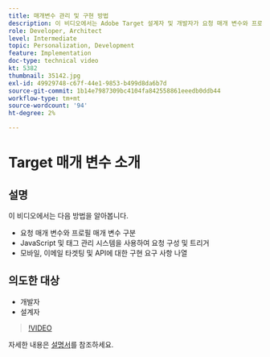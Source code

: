 ```yaml
---
title: 매개변수 관리 및 구현 방법
description: 이 비디오에서는 Adobe Target 설계자 및 개발자가 요청 매개 변수와 프로필 매개 변수를 구분하고, JavaScript 및 태그 관리 시스템을 사용하여 요청을 구성 및 트리거하고, 모바일, 이메일 타깃팅 및 API에 대한 구현 요구 사항을 이해하는 방법에 대해 설명합니다.
role: Developer, Architect
level: Intermediate
topic: Personalization, Development
feature: Implementation
doc-type: technical video
kt: 5382
thumbnail: 35142.jpg
exl-id: 49929748-c67f-44e1-9853-b499d8da6b7d
source-git-commit: 1b14e7987309bc4104fa842558861eeedb0ddb44
workflow-type: tm+mt
source-wordcount: '94'
ht-degree: 2%

---
```


# Target 매개 변수 소개

## 설명

이 비디오에서는 다음 방법을 알아봅니다.

* 요청 매개 변수와 프로필 매개 변수 구분
* JavaScript 및 태그 관리 시스템을 사용하여 요청 구성 및 트리거
* 모바일, 이메일 타겟팅 및 API에 대한 구현 요구 사항 나열

## 의도한 대상

* 개발자
* 설계자

>[!VIDEO](https://video.tv.adobe.com/v/35142/?quality=12)

자세한 내용은 [설명서](https://experienceleague.adobe.com/docs/target/using/implement-target/implementing-target.html?lang=en)를 참조하세요.
